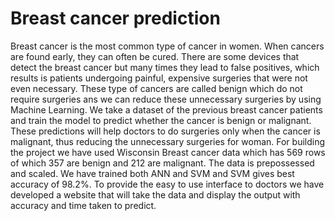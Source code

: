 <h1>Breast cancer prediction</h1>
<p>
Breast cancer is the most common type of cancer in women. When cancers are found early, they can often be cured. 
There are some devices that detect the breast cancer but many times they lead to false positives, which results 
is patients undergoing painful, expensive surgeries that were not even necessary. These type of cancers are called 
benign which do not require surgeries ans we can reduce these unnecessary surgeries by using Machine Learning. 
We take a dataset of the previous breast cancer patients and train the model to predict whether the cancer is benign or malignant. 
These predictions will help doctors to do surgeries only when the cancer is malignant, thus reducing the unnecessary surgeries for woman. 
For building the project we have used Wisconsin Breast cancer data which has 569 rows of which 357 are benign and 212 are malignant. 
The data is prepossessed and scaled. We have trained both ANN and SVM and SVM gives best accuracy of 98.2%. To provide the easy to
use interface to doctors we have developed a website that will take the data and display the output with accuracy and time taken 
to predict.
</p>
